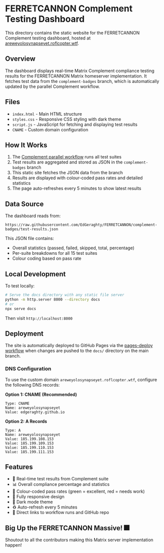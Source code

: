 # FERRETCANNON Complement Testing Dashboard

This directory contains the static website for the FERRETCANNON Complement testing dashboard, hosted at [areweyolosynapseyet.roflcopter.wtf](https://areweyolosynapseyet.roflcopter.wtf).

## Overview

The dashboard displays real-time Matrix Complement compliance testing results for the FERRETCANNON Matrix homeserver implementation. It fetches test data from the `complement-badges` branch, which is automatically updated by the parallel Complement workflow.

## Files

- `index.html` - Main HTML structure
- `styles.css` - Responsive CSS styling with dark theme
- `script.js` - JavaScript for fetching and displaying test results
- `CNAME` - Custom domain configuration

## How It Works

1. The [Complement parallel workflow](../.github/workflows/complement-parallel.yml) runs all test suites
2. Test results are aggregated and stored as JSON in the `complement-badges` branch
3. This static site fetches the JSON data from the branch
4. Results are displayed with colour-coded pass rates and detailed statistics
5. The page auto-refreshes every 5 minutes to show latest results

## Data Source

The dashboard reads from:
```
https://raw.githubusercontent.com/EdGeraghty/FERRETCANNON/complement-badges/test-results.json
```

This JSON file contains:
- Overall statistics (passed, failed, skipped, total, percentage)
- Per-suite breakdowns for all 15 test suites
- Colour coding based on pass rate

## Local Development

To test locally:

```bash
# Serve the docs directory with any static file server
python -m http.server 8000 --directory docs
# or
npx serve docs
```

Then visit `http://localhost:8000`

## Deployment

The site is automatically deployed to GitHub Pages via the [pages-deploy workflow](../.github/workflows/pages-deploy.yml) when changes are pushed to the `docs/` directory on the main branch.

### DNS Configuration

To use the custom domain `areweyolosynapseyet.roflcopter.wtf`, configure the following DNS records:

**Option 1: CNAME (Recommended)**
```
Type: CNAME
Name: areweyolosynapseyet
Value: edgeraghty.github.io
```

**Option 2: A Records**
```
Type: A
Name: areweyolosynapseyet
Value: 185.199.108.153
Value: 185.199.109.153
Value: 185.199.110.153
Value: 185.199.111.153
```

## Features

- 🎯 Real-time test results from Complement suite
- 📊 Overall compliance percentage and statistics
- 🎨 Colour-coded pass rates (green = excellent, red = needs work)
- 📱 Fully responsive design
- 🌙 Dark mode theme
- ♻️ Auto-refresh every 5 minutes
- 🔗 Direct links to workflow runs and GitHub repo

## Big Up the FERRETCANNON Massive! 🎆

Shoutout to all the contributors making this Matrix server implementation happen!
